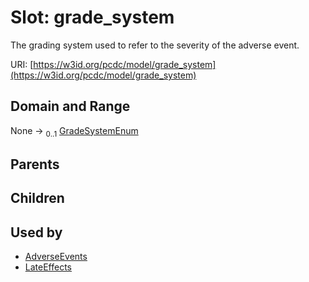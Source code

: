 
# Slot: grade_system


The grading system used to refer to the severity of the adverse event.

URI: [https://w3id.org/pcdc/model/grade_system](https://w3id.org/pcdc/model/grade_system)


## Domain and Range

None &#8594;  <sub>0..1</sub> [GradeSystemEnum](GradeSystemEnum.md)

## Parents


## Children


## Used by

 * [AdverseEvents](AdverseEvents.md)
 * [LateEffects](LateEffects.md)
